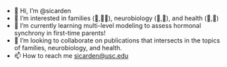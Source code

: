 - 👋 Hi, I’m @sicarden
- 👀 I’m interested in families (👶,🤰🏻), neurobiology (🧠,🧫), and health (🧘,🧗)
- 🌱 I’m currently learning multi-level modeling to assess hormonal synchrony in first-time parents!
- 💞️ I’m looking to collaborate on publications that intersects in the topics of families, neurobiology, and health.
- 📫 How to reach me sicarden@usc.edu

<!---
sicarden/sicarden is a ✨ special ✨ repository because its `README.md` (this file) appears on your GitHub profile.
You can click the Preview link to take a look at your changes.
--->
